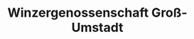 ---
title: "Winzergenossenschaft Groß-Umstadt"
url: /gross-umstadt/winzergenossenschaft-gross-umstadt/
shop: Wein
---